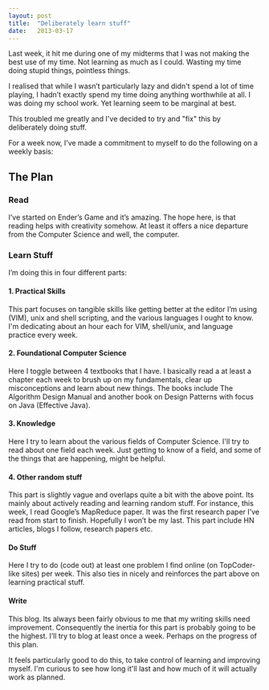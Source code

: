 ```yaml
---
layout: post
title:  "Deliberately learn stuff"
date:   2013-03-17
---
```


Last week, it hit me during one of my midterms that I was not making the best use of my time. Not learning as much as I could. Wasting my time doing stupid things, pointless things.

I realised that while I wasn’t particularly lazy and didn't spend a lot of time playing, I hadn’t exactly spend my time doing anything worthwhile at all. I was doing my school work. Yet learning seem to be marginal at best.

This troubled me greatly and I've decided to try and "fix" this by deliberately doing stuff.

For a week now, I’ve made a commitment to myself to do the following on a weekly basis:

## The Plan
### Read
I’ve started on Ender’s Game and it’s amazing. The hope here, is that reading helps with creativity somehow. At least it offers a nice departure from the Computer Science and well, the computer.

### Learn Stuff
I’m doing this in four different parts:

#### 1. Practical Skills
This part focuses on tangible skills like getting better at the editor I’m using (VIM), unix and shell scripting, and the various languages I ought to know. I'm dedicating about an hour each for VIM, shell/unix, and language practice every week.

#### 2. Foundational Computer Science
Here I toggle between 4 textbooks that I have. I basically read a at least a chapter each week to brush up on my fundamentals, clear up misconceptions and learn about new things. The books include The Algorithm Design Manual and another book on Design Patterns with focus on Java (Effective Java).

#### 3. Knowledge
Here I try to learn about the various fields of Computer Science. I'll try to read about one field each week. Just getting to know of a field, and some of the things that are happening, might be helpful.

#### 4. Other random stuff
This part is slightly vague and overlaps quite a bit with the above point. Its mainly about actively reading and learning random stuff. For instance, this week, I read Google’s MapReduce paper. It was the first research paper I’ve read from start to finish. Hopefully I won’t be my last. This part include HN articles, blogs I follow, research papers etc.

#### Do Stuff
Here I try to do (code out) at least one problem I find online (on TopCoder-like sites) per week. This also ties in nicely and reinforces the part above on learning practical stuff.

#### Write
This blog. Its always been fairly obvious to me that my writing skills need improvement. Consequently the inertia for this part is probably going to be the highest. I’ll try to blog at least once a week. Perhaps on the progress of this plan.

It feels particularly good to do this, to take control of learning and improving myself. I'm curious to see how long it'll last and how much of it will actually work as planned.

